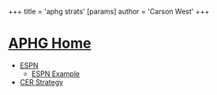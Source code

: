+++
 title = 'aphg strats'
[params]
	author = 'Carson West'
+++
# [APHG Home](./../aphg-home/)


- [ESPN](./../espn/)
	- [ESPN Example](./../espn-example/)
- [CER Strategy](./../cer-strategy/)
